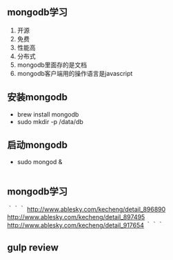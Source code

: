 ## mongodb学习

1. 开源
2. 免费
3. 性能高
4. 分布式
5. mongodb里面存的是文档
6. mongodb客户端用的操作语言是javascript

## 安装mongodb
- brew install mongodb
- sudo mkdir -p /data/db

## 启动mongodb
- sudo mongod &

```

```
## mongodb学习
｀｀｀
http://www.ablesky.com/kecheng/detail_896890
http://www.ablesky.com/kecheng/detail_897495
http://www.ablesky.com/kecheng/detail_917654
｀｀｀

## gulp review


